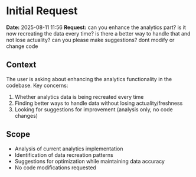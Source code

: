 # Initial Request

**Date:** 2025-08-11 11:56
**Request:** can you enhance the analytics part? is it now recreating the data every time? is there a better way to handle that and not lose actuality? can you please make suggestions? dont modify or change code

## Context
The user is asking about enhancing the analytics functionality in the codebase. Key concerns:
1. Whether analytics data is being recreated every time
2. Finding better ways to handle data without losing actuality/freshness
3. Looking for suggestions for improvement (analysis only, no code changes)

## Scope
- Analysis of current analytics implementation
- Identification of data recreation patterns
- Suggestions for optimization while maintaining data accuracy
- No code modifications requested